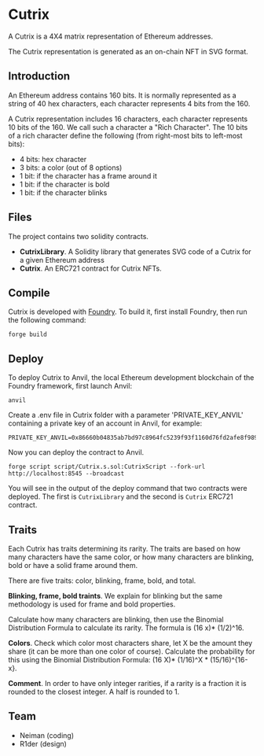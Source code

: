 # Cutrix
A Cutrix is a 4X4 matrix representation of Ethereum addresses. 

The Cutrix representation is generated as an on-chain NFT in SVG format.

## Introduction
An Ethereum address contains 160 bits. It is normally represented as a string of 40 hex characters, each character represents 4 bits from the 160.

A Cutrix representation includes 16 characters, each character represents 10 bits of the 160. We call such a character a "Rich Character".
The 10 bits of a rich character define the following (from right-most bits to left-most bits):

- 4 bits: hex character
- 3 bits: a color (out of 8 options)
- 1 bit: if the character has a frame around it
- 1 bit: if the character is bold
- 1 bit: if the character blinks

## Files
The project contains two solidity contracts.
- **CutrixLibrary**. A Solidity library that generates SVG code of a Cutrix for a given Ethereum address
- **Cutrix**. An ERC721 contract for Cutrix NFTs.

## Compile
Cutrix is developed with [Foundry](https://getfoundry.sh/). To build it, first install Foundry, then run the following command:
```
forge build
```

## Deploy
To deploy Cutrix to Anvil, the local Ethereum development blockchain of the Foundry framework, first launch Anvil:
```
anvil
```

Create a .env file in Cutrix folder with a parameter 'PRIVATE_KEY_ANVIL' containing a private key of an account in Anvil, for example:
```
PRIVATE_KEY_ANVIL=0x86660b04835ab7bd97c8964fc5239f93f1160d76fd2afe8f9891082132197a7a
```

Now you can deploy the contract to Anvil.
```
forge script script/Cutrix.s.sol:CutrixScript --fork-url http://localhost:8545 --broadcast
```

You will see in the output of the deploy command that two contracts were deployed. The first is `CutrixLibrary` and the second is `Cutrix` ERC721 contract.

## Traits
Each Cutrix has traits determining its rarity. The traits are based on how many characters have the same color, or how many characters are blinking, bold or have a solid frame around them. 

There are five traits: color, blinking, frame, bold, and total.

**Blinking, frame, bold traints**. We explain for blinking but the same methodology is used for frame and bold properties.

Calculate how many characters are blinking, then use the Binomial Distribution Formula to calculate its rarity. The formula is (16 x)* (1/2)^16.

**Colors**. Check which color most characters share, let X be the amount they share (it can be more than one color of course). Calculate the probability for this using the Binomial Distribution Formula: (16 X)* (1/16)^X * (15/16)^{16-x}.

**Comment**. In order to have only integer rarities, if a rarity is a fraction it is rounded to the closest integer. A half is rounded to 1.

## Team
- Neiman (coding)
- R1der (design)
